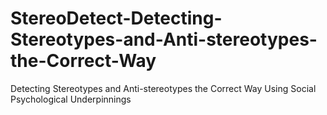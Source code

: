 # StereoDetect-Detecting-Stereotypes-and-Anti-stereotypes-the-Correct-Way
Detecting Stereotypes and Anti-stereotypes the Correct Way Using Social Psychological Underpinnings
